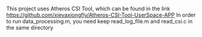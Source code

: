 This project uses Atheros CSI Tool, which can be found in the link https://github.com/xieyaxiongfly/Atheros-CSI-Tool-UserSpace-APP
In order to run data_processing.m, you need keep read_log_file.m and read_csi.c in the same directory
